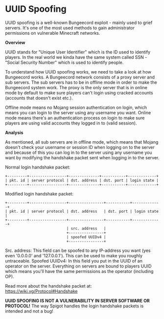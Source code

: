 # UUID Spoofing

UUID spoofing is a well-known Bungeecord exploit - mainly used to grief servers. It's one of the most used methods to gain administrator permissions on vulnerable Minecraft networks.

**Overview**

UUID stands for "Unique User Identifier" which is the ID used to identify players. In the real world we kinda have the same system called SSN - "Social Security Number" which is used to identify people.

To understand how UUID spoofing works, we need to take a look at how Bungeecord works. A Bungeecord network consists of a proxy server and sub servers. The sub servers has to be in offline mode in order to make the Bungeecord system work. The proxy is the only server that is in online mode by default to make sure players can't login using cracked accounts (accounts that doesn't exist etc.).

Offline mode means no Mojang session authentication on login, which means you can login to the server using any username you want.
Online mode means there's an authentication process on login to make sure players are using valid accounts they logged in to (valid session).

**Analysis**

As mentioned, all sub servers are in offline mode, which means that Mojang doesn't check your username or session ID when logging on to the server and because of this you can log in to the server using any username you want by modifying the handshake packet sent when logging in to the server.

Normal login handshake packet:
```
+---------+-----------------+--------------+-----------+-------------+
| pkt. id | server protocol | dst. address | dst. port | login state |
+---------+-----------------+--------------+-----------+-------------+
 ```

Modified login handshake packet:
```
+---------+-----------------+----------------+-----------+-------------+
| pkt. id | server protocol | dst. address   | dst. port | login state |
+---------+-----------------+----------------+-----------+-------------+
                            | src. address   |
                            +----------------+
                            | spoofed UUIDv4 |
                            +----------------+
 ```

Src. address: This field can be spoofed to any IP-address you want (yes even '0.0.0.0' and '127.0.0.1'). This can be used to make you roughly untraceable.
Spoofed UUIDv4: In this field you put in the UUID of an operator on the server. Everything on servers are bound to players UUID which means you'll have the same permissions as the operator (including OP).
 
Read more about the handshake packet at: https://wiki.vg/Protocol#Handshake

**UUID SPOOFING IS NOT A VULNERABILITY IN SERVER SOFTWARE OR PROTOCOL!** The way Spigot handles the login handshake packets is intended and not a bug!